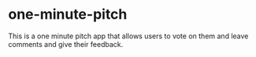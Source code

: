 # one-minute-pitch
This is a one minute pitch app that allows users to vote on them and leave comments  and give their feedback.
